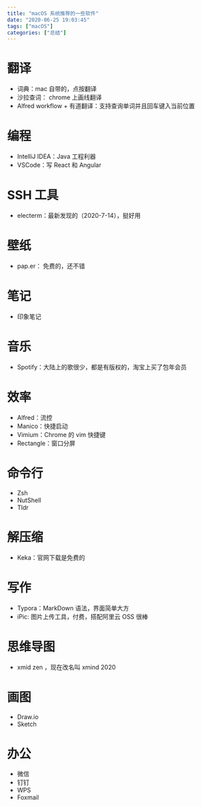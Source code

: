 ```yaml
---
title: "macOS 系统推荐的一些软件"
date: "2020-06-25 19:03:45"
tags: ["macOS"]
categories: ["总结"]
---
```


# 翻译
- 词典：mac 自带的，点按翻译
- 沙拉查词： chrome 上画线翻译
- Alfred workflow + 有道翻译：支持查询单词并且回车键入当前位置

# 编程
- IntelliJ IDEA：Java 工程利器
- VSCode：写 React 和 Angular

# SSH 工具

- electerm：最新发现的（2020-7-14），挺好用

# 壁纸
- pap.er： 免费的，还不错

# 笔记
- 印象笔记

# 音乐
- Spotify：大陆上的歌很少，都是有版权的，淘宝上买了包年会员

# 效率
- Alfred：流控
- Manico：快捷启动
- Vimium：Chrome 的 vim 快捷键
- Rectangle：窗口分屏

# 命令行

- Zsh
- NutShell
- Tldr


# 解压缩
- Keka：官网下载是免费的

# 写作
- Typora：MarkDown 语法，界面简单大方
- iPic: 图片上传工具，付费，搭配阿里云 OSS 很棒

# 思维导图
- xmid zen ，现在改名叫 xmind 2020

# 画图
- Draw.io
- Sketch

# 办公
- 微信
- 钉钉
- WPS
- Foxmail